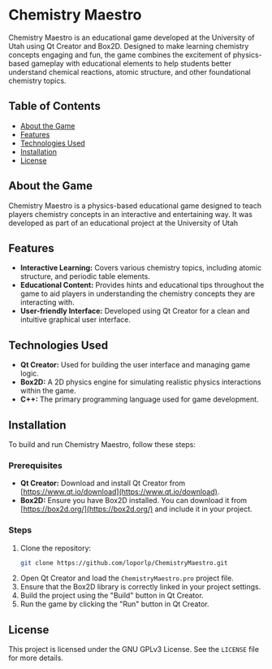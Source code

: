 # Chemistry Maestro

Chemistry Maestro is an educational game developed at the University of Utah using Qt Creator and Box2D. Designed to make learning chemistry concepts engaging and fun, the game combines the excitement of physics-based gameplay with educational elements to help students better understand chemical reactions, atomic structure, and other foundational chemistry topics.

## Table of Contents
- [About the Game](#about-the-game)
- [Features](#features)
- [Technologies Used](#technologies-used)
- [Installation](#installation)
- [License](#license)

## About the Game
Chemistry Maestro is a physics-based educational game designed to teach players chemistry concepts in an interactive and entertaining way. It was developed as part of an educational project at the University of Utah

## Features
- **Interactive Learning:** Covers various chemistry topics, including atomic structure, and periodic table elements.
- **Educational Content:** Provides hints and educational tips throughout the game to aid players in understanding the chemistry concepts they are interacting with.
- **User-friendly Interface:** Developed using Qt Creator for a clean and intuitive graphical user interface.

## Technologies Used
- **Qt Creator:** Used for building the user interface and managing game logic.
- **Box2D:** A 2D physics engine for simulating realistic physics interactions within the game.
- **C++:** The primary programming language used for game development.
  
## Installation
To build and run Chemistry Maestro, follow these steps:

### Prerequisites
- **Qt Creator:** Download and install Qt Creator from [https://www.qt.io/download](https://www.qt.io/download).
- **Box2D:** Ensure you have Box2D installed. You can download it from [https://box2d.org/](https://box2d.org/) and include it in your project.

### Steps
1. Clone the repository:
    ```bash
    git clone https://github.com/loporlp/ChemistryMaestro.git
    ```
2. Open Qt Creator and load the `ChemistryMaestro.pro` project file.
3. Ensure that the Box2D library is correctly linked in your project settings.
4. Build the project using the "Build" button in Qt Creator.
5. Run the game by clicking the "Run" button in Qt Creator.

## License
This project is licensed under the GNU GPLv3 License. See the `LICENSE` file for more details.
